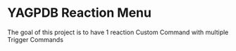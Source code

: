 # YAGPDB Reaction Menu
The goal of this project is to have 1 reaction Custom Command with multiple Trigger Commands
